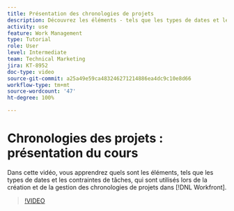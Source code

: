 ```yaml
---
title: Présentation des chronologies de projets
description: Découvrez les éléments - tels que les types de dates et les contraintes de tâches - qui sont utilisés lors de l’élaboration et de la gestion des chronologies de projets dans  [!DNL  Workfront].
activity: use
feature: Work Management
type: Tutorial
role: User
level: Intermediate
team: Technical Marketing
jira: KT-8952
doc-type: video
source-git-commit: a25a49e59ca483246271214886ea4dc9c10e8d66
workflow-type: tm+mt
source-wordcount: '47'
ht-degree: 100%

---
```


# Chronologies des projets : présentation du cours

Dans cette vidéo, vous apprendrez quels sont les éléments, tels que les types de dates et les contraintes de tâches, qui sont utilisés lors de la création et de la gestion des chronologies de projets dans [!DNL  Workfront].

>[!VIDEO](https://video.tv.adobe.com/v/335212/?quality=12&learn=on)
